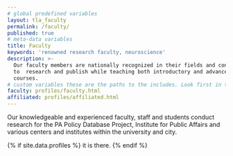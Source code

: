 ```yaml
---
# global predefined variables
layout: tla_faculty
permalink: /faculty/
published: true
# meta-data variables
title: Faculty
keywords: 'renowned research faculty, neuroscience'
description: >-
  Our faculty members are nationally recognized in their fields and continue
  to  research and publish while teaching both introductory and advanced
  courses.
# custom variables these are the paths to the includes. Look first in this repo/includes/profiles/ and then look in the Theme. The Theme is assigned to these pages in the _config YAML file in the root of this project.
faculty: profiles/faculty.html
affiliated: profiles/affiliated.html
---
```

Our knowledgeable and experienced faculty, staff and students conduct research for the PA Policy Database Project, Institute for Public Affairs and various centers and institutes within the university and city.


{% if site.data.profiles %}
it is there.
{% endif %}

